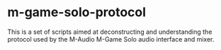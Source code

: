 # m-game-solo-protocol
This is a set of scripts aimed at deconstructing and understanding the protocol used by the M-Audio M-Game Solo audio interface and mixer.
